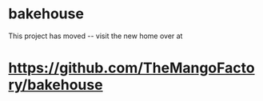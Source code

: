 bakehouse
=========

This project has moved -- visit the new home over at

# https://github.com/TheMangoFactory/bakehouse
